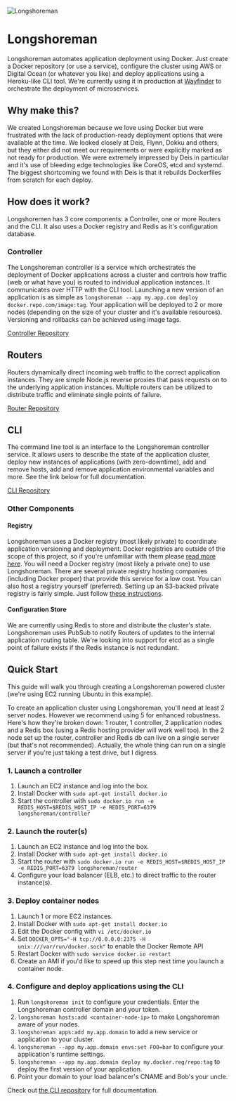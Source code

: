 ![Longshoreman](http://i.imgur.com/4vkVHdI.png)

# Longshoreman

Longshoreman automates application deployment using Docker. Just create a Docker repository (or use a service), configure the cluster using AWS or Digital Ocean (or whatever you like) and deploy applications using a Heroku-like CLI tool. We're currently using it in production at [Wayfinder](http://wayfinder.co) to orchestrate the deployment of microservices.

## Why make this?

We created Longshoreman because we love using Docker but were frustrated with the lack of production-ready deployment options that were available at the time. We looked closely at Deis, Flynn, Dokku and others, but they either did not meet our requirements or were explicitly marked as not ready for production. We were extremely impressed by Deis in particular and it's use of bleeding edge technologies like CoreOS, etcd and systemd. The biggest shortcoming we found with Deis is that it rebuilds Dockerfiles from scratch
for each deploy.

## How does it work?

Longshoremen has 3 core components: a Controller, one or more Routers and the CLI. It also uses a Docker registry and Redis as it's configuration database.

### Controller

The Longshoreman controller is a service which orchestrates the deployment of Docker applications across a cluster and controls how traffic (web or what have you) is routed to individual application instances. It communicates over HTTP with the CLI tool. Launching a new version of an application is as simple as `longshoreman --app my.app.com deploy docker.repo.com/image:tag`. Your application will be deployed to 2 or more nodes (depending on the size of your cluster and it's available resources). Versioning and rollbacks can be achieved using image tags.

[Controller Repository](https://github.com/longshoreman/controller)

## Routers

Routers dynamically direct incoming web traffic to the correct application instances. They are simple Node.js reverse proxies that pass requests on to the underlying application instances. Multiple routers can be utilized to distribute traffic and eliminate single points of failure.

[Router Repository](https://github.com/longshoreman/router)

## CLI

The command line tool is an interface to the Longshoreman controller service. It allows users to describe the state of the application cluster, deploy new instances of applications (with zero-downtime), add and remove hosts, add and remove application environmental variables and more. See the link below for full documentation.

[CLI Repository](https://github.com/longshoreman/cli)

### Other Components

#### Registry

Longshoreman uses a Docker registry (most likely private) to coordinate application versioning and deployment. Docker registries are outside of the scope of this project, so if you're unfamiliar with them please [read more here](https://github.com/dotcloud/docker-registry). You will need a Docker registry (most likely a private one) to use Longshoreman. There are several private registry hosting
companies (including Docker proper) that provide this service for a low cost. You can also host a registry yourself (preferred). Setting up an S3-backed private registry is fairly simple. Just follow [these instructions](https://github.com/dotcloud/docker-registry).

#### Configuration Store

We are currently using Redis to store and distribute the cluster's state. Longshoreman uses PubSub to notify Routers of updates to the internal application routing table. We're looking into support for etcd as a single point of failure exists if the Redis instance is not redundant.

## Quick Start

This guide will walk you through creating a Longshoreman powered cluster (we're using EC2 running Ubuntu in this example).

To create an application cluster using Longshoreman, you'll need at least 2 server nodes. However we recommend using 5 for enhanced robustness. Here's how they're broken down: 1 router, 1 controller, 2 application nodes and a Redis box (using a Redis hosting provider will work well too). In the 2 node set up the router, controller and Redis db can live on a single server (but that's not recommended). Actually, the whole thing can run on a single server if you're just taking a test drive, but I digress.

### 1. Launch a controller

1. Launch an EC2 instance and log into the box.
2. Install Docker with `sudo apt-get install docker.io`
3. Start the controller with `sudo docker.io run -e REDIS_HOST=$REDIS_HOST_IP -e REDIS_PORT=6379 longshoreman/controller`

### 2. Launch the router(s)

1. Launch an EC2 instance and log into the box.
1. Install Docker with `sudo apt-get install docker.io`
1. Start the router with `sudo docker.io run -e REDIS_HOST=$REDIS_HOST_IP -e REDIS_PORT=6379 longshoreman/router`
1. Configure your load balancer (ELB, etc.) to direct traffic to the router instance(s).

### 3. Deploy container nodes

1. Launch 1 or more EC2 instances.
1. Install Docker with `sudo apt-get install docker.io`
1. Edit the Docker config with `vi /etc/docker.io`
1. Set `DOCKER_OPTS="-H tcp://0.0.0.0:2375 -H unix:///var/run/docker.sock"` to enable the Docker Remote API
1. Restart Docker with `sudo service docker.io restart`
1. Create an AMI if you'd like to speed up this step next time you launch a container node.

### 4. Configure and deploy applications using the CLI

1. Run `longshoreman init` to configure your credentials. Enter the Longshoreman controller domain and your token.
1. `longshoreman hosts:add <container-node-ip>` to make Longshoreman aware of your nodes.
1. `longshoreman apps:add my.app.domain` to add a new service or application to your cluster.
1. `longshoreman --app my.app.domain envs:set FOO=bar` to configure your application's runtime settings.
1. `longshoreman --app my.app.domain deploy my.docker.reg/repo:tag` to deploy the first version of your application.
1. Point your domain to your load balancer's CNAME and Bob's your uncle.

Check out [the CLI repository](https://github.com/longshoreman/cli) for full documentation.



